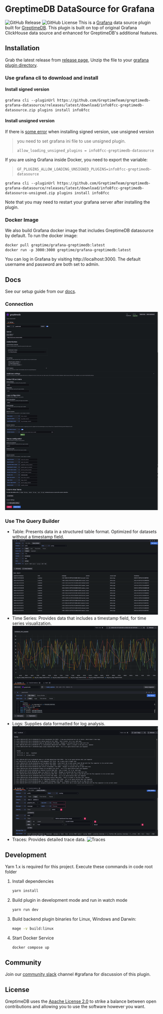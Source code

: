 # GreptimeDB DataSource for Grafana

![GitHub
Release](https://img.shields.io/github/v/release/greptimeteam/greptimedb-grafana-datasource)
![GitHub
License](https://img.shields.io/github/license/greptimeteam/greptimedb-grafana-datasource)
This is a [Grafana](https://grafana.com/grafana) data source plugin built for
[GreptimeDB](https://github.com/GreptimeTeam/greptimedb). This plugin is built
on top of original Grafana ClickHouse data source and enhanced for GreptimeDB's
additional features.
## Installation

Grab the latest release from [release
page](https://github.com/GreptimeTeam/greptimedb-grafana-datasource/releases/latest/),
Unzip the file to your [grafana plugin
directory](https://grafana.com/docs/grafana/latest/setup-grafana/configure-grafana/#plugins).

### Use grafana cli to download and install

#### Install signed version

```
grafana cli --pluginUrl https://github.com/GreptimeTeam/greptimedb-grafana-datasource/releases/latest/download/info8fcc-greptimedb-datasource.zip plugins install info8fcc
```

#### Install unsigned version

If there is [some error](https://grafana.com/developers/plugin-tools/publish-a-plugin/sign-a-plugin#why-do-i-get-a-field-is-required-rooturls-error-for-my-private-plugin) when installing signed version, use unsigned version
> you need to set grafana ini file to use unsigned plugin.
>  ```
> allow_loading_unsigned_plugins = info8fcc-greptimedb-datasource
>  ```

If you are using Grafana inside Docker, you need to export the variable:
>  ```
> GF_PLUGINS_ALLOW_LOADING_UNSIGNED_PLUGINS=info8fcc-greptimedb-datasource
>  ```


```
grafana cli --pluginUrl https://github.com/GreptimeTeam/greptimedb-grafana-datasource/releases/latest/download/info8fcc-greptimedb-datasource-unsigned.zip plugins install info8fcc
```

Note that you may need to restart your grafana server after installing the
plugin.

### Docker Image

We also build Grafana docker image that includes GreptimeDB datasource by
default. To run the docker image:

```
docker pull greptime/grafana-greptimedb:latest
docker run -p 3000:3000 greptime/grafana-greptimedb:latest
```

You can log in Grafana by visiting http://localhost:3000. The default username and password are both set to admin.

## Docs

See our setup guide from our [docs](https://docs.greptime.com/user-guide/integrations/grafana).



### Connection
![Connection](https://raw.githubusercontent.com/GreptimeTeam/greptimedb-grafana-datasource/refs/heads/main/screenshots/connection.png)

### Use The Query Builder
* Table: Presents data in a structured table format. Optimized for datasets without a timestamp field.
  ![Table Query](https://raw.githubusercontent.com/GreptimeTeam/greptimedb-grafana-datasource/refs/heads/main/screenshots/table.png)
* Time Series: Provides data that includes a timestamp field, for time series visualization.
  ![Time Series](https://raw.githubusercontent.com/GreptimeTeam/greptimedb-grafana-datasource/refs/heads/main/screenshots/series.png)
* Logs: Supplies data formatted for log analysis.
  ![Logs](https://raw.githubusercontent.com/GreptimeTeam/greptimedb-grafana-datasource/refs/heads/main/screenshots/logs.png)
* Traces: Provides detailed trace data.
  ![Traces](https://raw.githubusercontent.com/GreptimeTeam/greptimedb-grafana-datasource/refs/heads/main/screenshots/screenshots/traceconfig.png)

## Development


Yarn 1.x is required for this project. Execute these commands in code root folder

1. Install dependencies

   ```bash
   yarn install
   ```

2. Build plugin in development mode and run in watch mode

   ```bash
   yarn run dev
   ```

3. Build backend plugin binaries for Linux, Windows and Darwin:

   ```bash
   mage -v build:linux
   ```

4. Start Docker Service

   ```bash
   docker compose up
   ```

## Community

Join our [community slack](https://www.greptime.com/slack) channel #grafana for
discussion of this plugin.

## License

GreptimeDB uses the [Apache License
2.0](https://apache.org/licenses/LICENSE-2.0.txt) to strike a balance between
open contributions and allowing you to use the software however you want.

